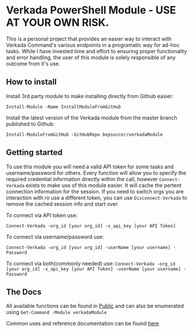 # Verkada PowerShell Module - USE AT YOUR OWN RISK.
This is a personal project that provides an easier way to interact with Verkada Command's various endpoints in a programatic way for ad-hoc tasks.  While I have invested time and effort to ensuring proper functionality and error handling, the user of this module is solely responsible of any outcome from it's use.
## How to install
Install 3rd party module to make installing directly from Github easier:

`Install-Module -Name InstallModuleFromGitHub`

Install the latest version of the Verkada module from the master branch published to Github:

`Install-ModuleFromGitHub -GitHubRepo bepsoccer/verkadaModule`

## Getting started
To use this module you will need a valid API token for some tasks and username/password for others.  Every function will allow you to specify the required credential information directly within the call, however `Connect-Verkada` exists to make use of this module easier.  It will cache the pertent connection information for the session.  If you need to switch orgs you are interaction with ro use a different token, you can use `Disconnect-Verkada` to remove the cached session info and start over.

To connect via API token use:

`Connect-Verkada -org_id [your org_id] -x_api_key [your API Token]`

To connect via username/password use:

`Connect-Verkada -org_id [your org_id] -userName [your username] -Password`

To connect via both(commonly needed) use:
`Connect-Verkada -org_id [your org_id] -x_api_key [your API Token] -userName [your username] -Password`

## The Docs
All available functions can be found in [Public](Public) and can also be enumerated using `Get-Command -Module verkadaModule`

Common uses and reference documentation can be found [here](docs/README.md)